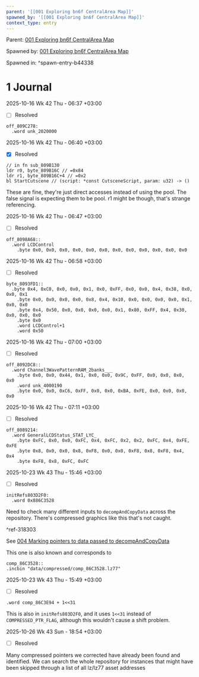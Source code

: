 ```yaml
---
parent: '[[001 Exploring bn6f CentralArea Map]]'
spawned_by: '[[001 Exploring bn6f CentralArea Map]]'
context_type: entry
---
```


Parent: [001 Exploring bn6f CentralArea Map](../001%20Exploring%20bn6f%20CentralArea%20Map.md)

Spawned by: [001 Exploring bn6f CentralArea Map](../001%20Exploring%20bn6f%20CentralArea%20Map.md)

Spawned in: [<a name="spawn-entry-b44338" />^spawn-entry-b44338](../001%20Exploring%20bn6f%20CentralArea%20Map.md#spawn-entry-b44338)

# 1 Journal

2025-10-16 Wk 42 Thu - 06:37 +03:00

* [ ] Resolved

````
off_809C278: 
  .word unk_2020000
````

2025-10-16 Wk 42 Thu - 06:40 +03:00

* [x] Resolved

````
// in fn sub_809B130
ldr r0, byte_809B16C // =0x84
ldr r1, byte_809B16C+4 // =0x2
bl StartCutscene // (script: *const CutsceneScript, param: u32) -> ()
````

These are fine, they're just direct accesses instead of using the pool. The false signal is expecting them to be pool. r1 might be though, that's strange referencing.

2025-10-16 Wk 42 Thu - 06:47 +03:00

* [ ] Resolved

````
off_8098A68:: 
  .word LCDControl
	.byte 0x0, 0x0, 0x0, 0x0, 0x0, 0x0, 0x0, 0x0, 0x0, 0x0, 0x0, 0x0
````

2025-10-16 Wk 42 Thu - 06:58 +03:00

* [ ] Resolved

````
byte_8093FD1:: 
  .byte 0x4, 0xC0, 0x0, 0x0, 0x1, 0x0, 0xFF, 0x0, 0x0, 0x4, 0x38, 0x0, 0x0, 0x1
	.byte 0x0, 0x0, 0x0, 0x0, 0x8, 0x4, 0x10, 0x0, 0x0, 0x0, 0x0, 0x1, 0x0, 0x0
	.byte 0x4, 0x50, 0x0, 0x0, 0x0, 0x0, 0x1, 0x80, 0xFF, 0x4, 0x30, 0x0, 0x0, 0x0
	.byte 0x0
	.word LCDControl+1
	.word 0x50
````

2025-10-16 Wk 42 Thu - 07:00 +03:00

* [ ] Resolved

````
off_8092DC8:: 
  .word Channel3WavePatternRAM_2banks___
	.byte 0x0, 0x0, 0x44, 0x1, 0x0, 0x0, 0x9C, 0xFF, 0x0, 0x0, 0x0, 0x0
	.word unk_4000190
	.byte 0x0, 0x0, 0xC6, 0xFF, 0x0, 0x0, 0xBA, 0xFE, 0x0, 0x0, 0x0, 0x0
````

2025-10-16 Wk 42 Thu - 07:11 +03:00

* [ ] Resolved

````
off_8089214: 
  .word GeneralLCDStatus_STAT_LYC_
	.byte 0xFC, 0x0, 0x0, 0xFC, 0x4, 0xFC, 0x2, 0x2, 0xFC, 0x4, 0xFE, 0xFE
	.byte 0x8, 0x0, 0x0, 0x8, 0xF8, 0x0, 0x0, 0xF8, 0x8, 0xF8, 0x4, 0x4
	.byte 0xF8, 0x8, 0xFC, 0xFC
````

2025-10-23 Wk 43 Thu - 15:46 +03:00

* [ ] Resolved

````
initRefs803D2F0: 
  .word 0x886C3528
````

Need to check many different inputs to `decompAndCopyData` across the repository. There's compressed graphics like this that's not caught.

<a name="ref-318303" />^ref-318303

See [004 Marking pointers to data passed to decompAndCopyData](../tasks/004%20Marking%20pointers%20to%20data%20passed%20to%20decompAndCopyData.md)

This one is also known and corresponds to

````
comp_86C3528::
.incbin "data/compressed/comp_86C3528.lz77"
````

2025-10-23 Wk 43 Thu - 15:49 +03:00

* [ ] Resolved

````
.word comp_86C3E94 + 1<<31
````

This is also in `initRefs803D2F0`, and it uses `1<<31` instead of `COMPRESSED_PTR_FLAG`, although this wouldn't cause a shift problem.

2025-10-26 Wk 43 Sun - 18:54 +03:00

* [ ] Resolved

Many compressed pointers we corrected have already been found and identified. We can search the whole repository for instances that might have been skipped through a list of all lz/lz77 asset addresses
